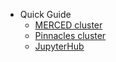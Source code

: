 <!-- _navbar.md -->

* Quick Guide
    * [MERCED cluster](MERCED.md)
    * [Pinnacles cluster](pinnacles.md)
    * [JupyterHub](jupyterhub.md)


